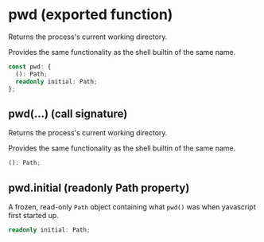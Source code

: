 <!-- INPUT:
/**
 * Returns the process's current working directory.
 *
 * Provides the same functionality as the shell builtin of the same name.
 */
export const pwd: {
  /**
   * Returns the process's current working directory.
   *
   * Provides the same functionality as the shell builtin of the same name.
   */
  (): Path;

  /**
   * A frozen, read-only `Path` object containing what `pwd()` was when
   * yavascript first started up.
   */
  readonly initial: Path;
};

-->
# pwd (exported function)

Returns the process's current working directory.

Provides the same functionality as the shell builtin of the same name.

```ts
const pwd: {
  (): Path;
  readonly initial: Path;
};
```

## pwd(...) (call signature)

Returns the process's current working directory.

Provides the same functionality as the shell builtin of the same name.

```ts
(): Path;
```

## pwd.initial (readonly Path property)

A frozen, read-only `Path` object containing what `pwd()` was when
yavascript first started up.

```ts
readonly initial: Path;
```

<!-- OUTPUT.frontmatter:
null
-->
<!-- OUTPUT.warnings:
[]
-->
